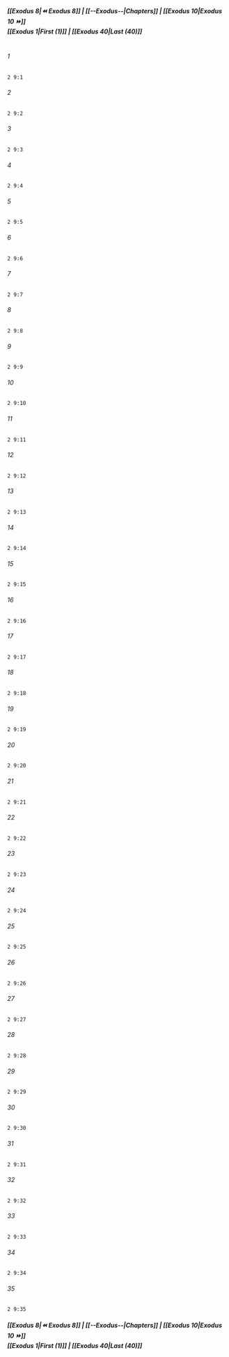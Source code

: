 
##### **[[Exodus 8|⏪ Exodus 8]] | [[--Exodus--|Chapters]] | [[Exodus 10|Exodus 10 ⏩]]**<br>**[[Exodus 1|First (1)]] | [[Exodus 40|Last (40)]]**<br><br>

###### 1
``` verse
2 9:1
```
###### 2
``` verse
2 9:2
```
###### 3
``` verse
2 9:3
```
###### 4
``` verse
2 9:4
```
###### 5
``` verse
2 9:5
```
###### 6
``` verse
2 9:6
```
###### 7
``` verse
2 9:7
```
###### 8
``` verse
2 9:8
```
###### 9
``` verse
2 9:9
```
###### 10
``` verse
2 9:10
```
###### 11
``` verse
2 9:11
```
###### 12
``` verse
2 9:12
```
###### 13
``` verse
2 9:13
```
###### 14
``` verse
2 9:14
```
###### 15
``` verse
2 9:15
```
###### 16
``` verse
2 9:16
```
###### 17
``` verse
2 9:17
```
###### 18
``` verse
2 9:18
```
###### 19
``` verse
2 9:19
```
###### 20
``` verse
2 9:20
```
###### 21
``` verse
2 9:21
```
###### 22
``` verse
2 9:22
```
###### 23
``` verse
2 9:23
```
###### 24
``` verse
2 9:24
```
###### 25
``` verse
2 9:25
```
###### 26
``` verse
2 9:26
```
###### 27
``` verse
2 9:27
```
###### 28
``` verse
2 9:28
```
###### 29
``` verse
2 9:29
```
###### 30
``` verse
2 9:30
```
###### 31
``` verse
2 9:31
```
###### 32
``` verse
2 9:32
```
###### 33
``` verse
2 9:33
```
###### 34
``` verse
2 9:34
```
###### 35
``` verse
2 9:35
```

##### **[[Exodus 8|⏪ Exodus 8]] | [[--Exodus--|Chapters]] | [[Exodus 10|Exodus 10 ⏩]]**<br>**[[Exodus 1|First (1)]] | [[Exodus 40|Last (40)]]**
